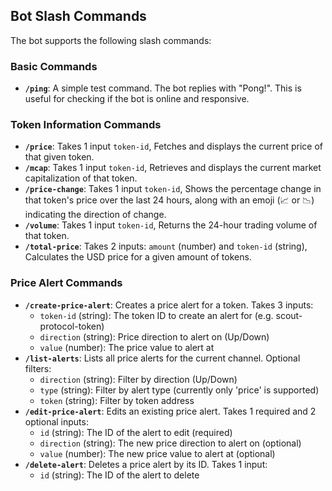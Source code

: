 ## Bot Slash Commands

The bot supports the following slash commands:

### Basic Commands
- **`/ping`**: A simple test command. The bot replies with "Pong!". This is useful for checking if the bot is online and responsive.

### Token Information Commands
- **`/price`**: Takes 1 input `token-id`, Fetches and displays the current price of that given token.
- **`/mcap`**: Takes 1 input `token-id`, Retrieves and displays the current market capitalization of that token.
- **`/price-change`**: Takes 1 input `token-id`, Shows the percentage change in that token's price over the last 24 hours, along with an emoji (📈 or 📉) indicating the direction of change.
- **`/volume`**: Takes 1 input `token-id`, Returns the 24-hour trading volume of that token.
- **`/total-price`**: Takes 2 inputs: `amount` (number) and `token-id` (string), Calculates the USD price for a given amount of tokens.

### Price Alert Commands
- **`/create-price-alert`**: Creates a price alert for a token. Takes 3 inputs:
  - `token-id` (string): The token ID to create an alert for (e.g. scout-protocol-token)
  - `direction` (string): Price direction to alert on (Up/Down)
  - `value` (number): The price value to alert at
- **`/list-alerts`**: Lists all price alerts for the current channel. Optional filters:
  - `direction` (string): Filter by direction (Up/Down)
  - `type` (string): Filter by alert type (currently only 'price' is supported)
  - `token` (string): Filter by token address
- **`/edit-price-alert`**: Edits an existing price alert. Takes 1 required and 2 optional inputs:
  - `id` (string): The ID of the alert to edit (required)
  - `direction` (string): The new price direction to alert on (optional)
  - `value` (number): The new price value to alert at (optional)
- **`/delete-alert`**: Deletes a price alert by its ID. Takes 1 input:
  - `id` (string): The ID of the alert to delete
